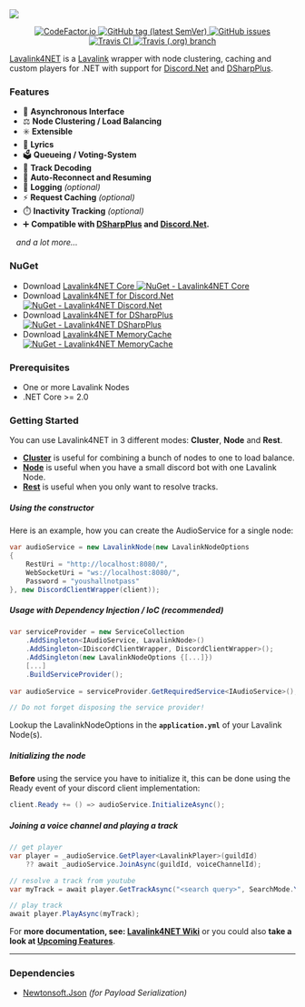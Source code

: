 <!-- Banner -->
<a href="https://github.com/angelobreuer/Lavalink4NET/">
	<img src="https://i.imgur.com/e1jv23h.png"/>
</a>

<!-- Center badges -->
<p align="center">
	
<!-- CodeFactor.io Badge -->
<a href="https://www.codefactor.io/repository/github/angelobreuer/lavalink4net">
	<img alt="CodeFactor.io" src="https://www.codefactor.io/repository/github/angelobreuer/lavalink4net/badge?style=for-the-badge" />	
</a>

<!-- Releases Badge -->
<a href="https://github.com/angelobreuer/Lavalink4NET/releases">
	<img alt="GitHub tag (latest SemVer)" src="https://img.shields.io/github/tag/angelobreuer/Lavalink4NET.svg?label=RELEASE&style=for-the-badge">
</a>

<!-- GitHub issues Badge -->
<a href="https://github.com/angelobreuer/Lavalink4NET/issues">
	<img alt="GitHub issues" src="https://img.shields.io/github/issues/angelobreuer/Lavalink4NET.svg?style=for-the-badge">	
</a>

<br/>

<!-- Travis CI Badge -->
<a href="https://travis-ci.org/angelobreuer/Lavalink4NET">
	<img alt="Travis CI" src="https://img.shields.io/travis/angelobreuer/Lavalink4NET.svg?style=for-the-badge" />	
</a>	


<!-- Travis CI (Development) Badge -->
<a href="https://github.com/angelobreuer/Lavalink4NET/tree/dev">
	<img alt="Travis (.org) branch" src="https://img.shields.io/travis/angelobreuer/Lavalink4NET/dev.svg?label=Development&style=for-the-badge">
</a>

</p>

[Lavalink4NET](https://github.com/angelobreuer/Lavalink4NET) is a [Lavalink](https://github.com/Frederikam/Lavalink) wrapper with node clustering, caching and custom players for .NET with support for [Discord.Net](https://github.com/RogueException/Discord.Net) and [DSharpPlus](https://github.com/DSharpPlus/DSharpPlus/).

### Features
- 🔌 **Asynchronous Interface**
- ⚖️ **Node Clustering / Load Balancing**
- ✳️ **Extensible**
- 🎤 **Lyrics**
- 🗳️ **Queueing / Voting-System**
- 🎵 **Track Decoding**
- 🔄 **Auto-Reconnect and Resuming**
- 📝 **Logging** *(optional)*
- ⚡ **Request Caching** *(optional)*
- ⏱️ **Inactivity Tracking** *(optional)*
- ➕ **Compatible with [DSharpPlus](https://github.com/DSharpPlus/DSharpPlus) and [Discord.Net](https://github.com/discord-net/Discord.Net).**
  
<span>&nbsp;&nbsp;&nbsp;</span>*and a lot more...*

### NuGet
- Download [Lavalink4NET Core ![NuGet - Lavalink4NET Core](https://img.shields.io/nuget/vpre/Lavalink4NET.svg?style=flat-square)](https://www.nuget.org/packages/Lavalink4NET/) 
- Download [Lavalink4NET for Discord.Net ![NuGet - Lavalink4NET Discord.Net](https://img.shields.io/nuget/vpre/Lavalink4NET.Discord.Net.svg?style=flat-square)](https://www.nuget.org/packages/Lavalink4NET.Discord.NET/) 
- Download [Lavalink4NET for DSharpPlus ![NuGet - Lavalink4NET DSharpPlus](https://img.shields.io/nuget/vpre/Lavalink4NET.DSharpPlus.svg?style=flat-square)](https://www.nuget.org/packages/Lavalink4NET.DSharpPlus/)
- Download [Lavalink4NET MemoryCache ![NuGet - Lavalink4NET MemoryCache](https://img.shields.io/nuget/vpre/Lavalink4NET.MemoryCache.svg?style=flat-square)](https://www.nuget.org/packages/Lavalink4NET.MemoryCache/)

### Prerequisites
- One or more Lavalink Nodes
- .NET Core >= 2.0

### Getting Started

You can use Lavalink4NET in 3 different modes: **Cluster**, **Node** and **Rest**.
- [**Cluster**](https://github.com/angelobreuer/Lavalink4NET/wiki/Cluster) is useful for combining a bunch of nodes to one to load balance.
- [**Node**](https://github.com/angelobreuer/Lavalink4NET/wiki/Node) is useful when you have a small discord bot with one Lavalink Node.
- [**Rest**](https://github.com/angelobreuer/Lavalink4NET/wiki/Tracks) is useful when you only want to resolve tracks.


##### Using the constructor

Here is an example, how you can create the AudioService for a single node:
```csharp
var audioService = new LavalinkNode(new LavalinkNodeOptions
{
	RestUri = "http://localhost:8080/",
	WebSocketUri = "ws://localhost:8080/",
	Password = "youshallnotpass"
}, new DiscordClientWrapper(client));
```

##### Usage with Dependency Injection / IoC *(recommended)*

```csharp
var serviceProvider = new ServiceCollection
	.AddSingleton<IAudioService, LavalinkNode>()	
	.AddSingleton<IDiscordClientWrapper, DiscordClientWrapper>();
	.AddSingleton(new LavalinkNodeOptions {[...]})
	[...]
	.BuildServiceProvider();
	
var audioService = serviceProvider.GetRequiredService<IAudioService>();

// Do not forget disposing the service provider!
```
Lookup the LavalinkNodeOptions in the **`application.yml`** of your Lavalink Node(s).

##### Initializing the node

**Before** using the service you have to initialize it, this can be done
using the Ready event of your discord client implementation:

```csharp
client.Ready += () => audioService.InitializeAsync();
```

##### Joining a voice channel and playing a track

```csharp
// get player
var player = _audioService.GetPlayer<LavalinkPlayer>(guildId) 
    ?? await _audioService.JoinAsync(guildId, voiceChannelId);

// resolve a track from youtube
var myTrack = await player.GetTrackAsync("<search query>", SearchMode.YouTube);

// play track
await player.PlayAsync(myTrack);
```

For **more documentation, see: [Lavalink4NET Wiki](https://github.com/angelobreuer/Lavalink4NET/wiki)** or you could also **take a look at [Upcoming Features](https://github.com/angelobreuer/Lavalink4NET/projects?query=is%3Aopen)**.

___

### Dependencies
- [Newtonsoft.Json](https://www.nuget.org/packages/Newtonsoft.Json/) *(for Payload Serialization)*
